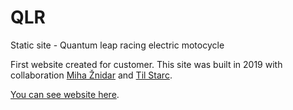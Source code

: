 # QLR
Static site - Quantum leap racing electric motocycle

First website created for customer. 
This site was built in 2019 with collaboration 
[Miha Žnidar](https://www.linkedin.com/in/miha-%C5%BEnidar) and
[Til Starc](https://www.linkedin.com/in/til-starc/).

[You can see website here](https://mayki0909.github.io/QLR/).

